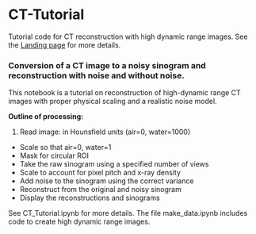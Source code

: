 # CT-Tutorial
Tutorial code for CT reconstruction with high dynamic range images.  See the 
[Landing page](https://pages.github.rcac.purdue.edu/GregeryBuzzardGroup/CT-Tutorial/)
for more details.  

### Conversion of a CT image to a noisy sinogram and reconstruction with noise and without noise.  

This notebook is a tutorial on reconstruction of high-dynamic range CT images with proper physical scaling and a realistic noise model. 

**Outline of processing:**

1. Read image: in Hounsfield units (air=0, water=1000)
- Scale so that air=0, water=1
- Mask for circular ROI
- Take the raw sinogram using a specified number of views
- Scale to account for pixel pitch and x-ray density
- Add noise to the sinogram using the correct variance
- Reconstruct from the original and noisy sinogram
- Display the reconstructions and sinograms

See CT_Tutorial.ipynb for more details.  The file make_data.ipynb includes code to create high dynamic range images.  
